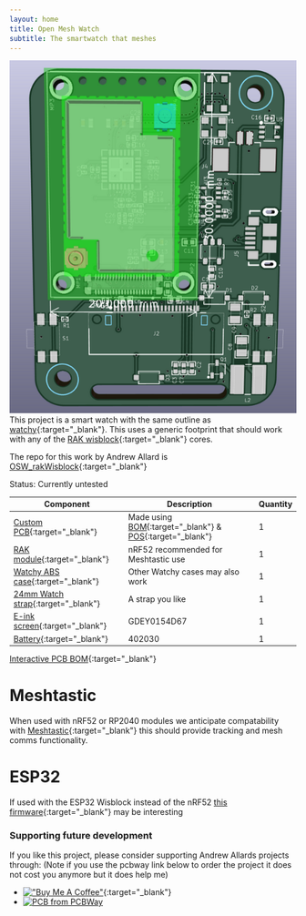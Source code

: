 ```yaml
---
layout: home
title: Open Mesh Watch
subtitle: The smartwatch that meshes
---
```

![](https://raw.githubusercontent.com/openmeshwatch/openmeshwatch.github.io/master/assets/img/openmeshwatch.png)
This project is a smart watch with the same outline as [watchy](https://github.com/sqfmi/watchy-hardware){:target="_blank"}.  This uses a generic footprint that should work with any of the [RAK wisblock](https://store.rakwireless.com/collections/wisblock-core){:target="_blank"} cores.  

The repo for this work by Andrew Allard is [OSW_rakWisblock](https://github.com/a-allard/OSW_rakWisblock){:target="_blank"}

Status: Currently untested

| Component             | Description                               | Quantity |
| ------------------------- | ----------------------------------------- | -------- |
|[Custom PCB](https://www.pcbway.com/project/shareproject/OSW_RAKwisBlock_543d8a2e.html){:target="_blank"} |Made using [BOM](https://github.com/openmeshwatch/OSW_rakWisblock/tree/master/production){:target="_blank"} & [POS](https://github.com/openmeshwatch/OSW_rakWisblock/tree/master/production){:target="_blank"} | 1|
|[RAK module](https://store.rakwireless.com/collections/wisblock-core){:target="_blank"} |nRF52 recommended for Meshtastic use | 1|
|[Watchy ABS case](https://shop.sqfmi.com/products/watchy-abs-case-yatari-2-0){:target="_blank"}|Other Watchy cases may also work| 1|
| [24mm Watch strap](https://s.click.aliexpress.com/e/_Dk2yBgH){:target="_blank"}| A strap you like| 1|
|[E-ink screen](https://s.click.aliexpress.com/e/_DePA2PX){:target="_blank"} | GDEY0154D67| 1|
|[Battery](https://vi.aliexpress.com/item/32829333828.html){:target="_blank"} | 402030 | 1|

[Interactive PCB BOM](https://openmeshwatch.github.io/ibom.html){:target="_blank"}

# Meshtastic
When used with nRF52 or RP2040 modules we anticipate compatability with [Meshtastic](https://meshtastic.org/docs/hardware/devices/rak/core-module/){:target="_blank"} this should provide tracking and mesh comms functionality.

# ESP32
If used with the ESP32 Wisblock instead of the nRF52 [this firmware](https://github.com/Awesome-Watchy#firmware){:target="_blank"} may be interesting

### Supporting future development

If you like this project, please consider supporting Andrew Allards projects through:  (Note if you use the pcbway link below to order the project it does not cost you anymore but it does help me)
* [!["Buy Me A Coffee"](https://www.buymeacoffee.com/assets/img/custom_images/orange_img.png)](https://www.buymeacoffee.com/hwee){:target="_blank"}
* <a href="https://www.pcbway.com/project/shareproject/OSW_RAKwisBlock_543d8a2e.html"><img src="https://www.pcbway.com/project/img/images/frompcbway-1220.png" alt="PCB from PCBWay" /></a>
